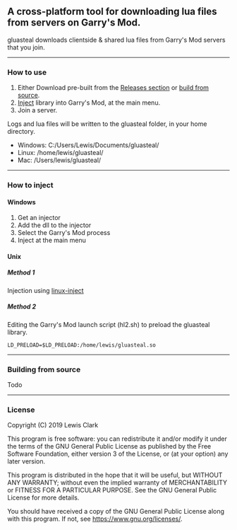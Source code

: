 ## A cross-platform tool for downloading lua files from servers on Garry's Mod.

gluasteal downloads clientside & shared lua files from Garry's Mod servers that you join.

---

### How to use

1. Either Download pre-built from the [Releases section](https://github.com/lewez/glua-steal/releases) or [build from source](#Building-from-source).
2. [Inject](#How-to-inject) library into Garry's Mod, at the main menu.
3. Join a server.

Logs and lua files will be written to the gluasteal folder, in your home directory.

* Windows: C:/Users/Lewis/Documents/gluasteal/
* Linux: /home/lewis/gluasteal/
* Mac: /Users/lewis/gluasteal/

---

### How to inject

#### Windows

1. Get an injector
2. Add the dll to the injector
3. Select the Garry's Mod process
4. Inject at the main menu

#### Unix

##### Method 1

Injection using [linux-inject](https://github.com/gaffe23/linux-inject)

##### Method 2

Editing the Garry's Mod launch script (hl2.sh) to preload the gluasteal library.

`LD_PRELOAD=$LD_PRELOAD:/home/lewis/gluasteal.so`

---

### Building from source

Todo

---

### License

Copyright (C) 2019 Lewis Clark

This program is free software: you can redistribute it and/or modify
it under the terms of the GNU General Public License as published by
the Free Software Foundation, either version 3 of the License, or
(at your option) any later version.

This program is distributed in the hope that it will be useful,
but WITHOUT ANY WARRANTY; without even the implied warranty of
MERCHANTABILITY or FITNESS FOR A PARTICULAR PURPOSE.  See the
GNU General Public License for more details.

You should have received a copy of the GNU General Public License
along with this program.  If not, see <https://www.gnu.org/licenses/>.
